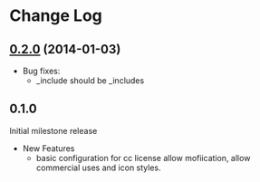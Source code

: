 Change Log
==========

[0.2.0][] (2014-01-03)
----------------------

- Bug fixes:
    + _include should be _includes

0.1.0
-----

Initial milestone release

- New Features
    + basic configuration for cc license allow mofiication, allow commercial uses and icon styles.

[0.2.0]: https://github.com/hoatle/octopress-cc-license/issues?milestone=2&page=1&state=closed
